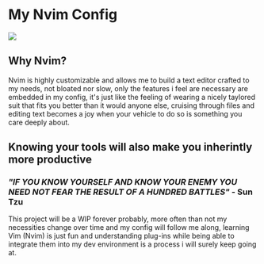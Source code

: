 <h1> My Nvim Config </h1> 
<img src="https://i.imgur.com/B8pi0dD.png" >
<h2>Why Nvim?</h2>
<p> Nvim is highly customizable and allows me to build a text editor crafted to my needs, not bloated nor slow, only the features i feel are necessary are embedded in my config, it's just like the feeling of wearing a nicely taylored suit that fits you better than it would anyone else, cruising through files and editing text becomes a joy when your vehicle to do so is something you care deeply about. </p>


<h2>Knowing your tools will also make you inherintly more productive</h2>
<h3><b><i>"IF YOU KNOW YOURSELF AND KNOW YOUR ENEMY YOU NEED NOT FEAR THE RESULT OF A HUNDRED BATTLES"</i></b> - Sun Tzu </h3>


<p1>This project will be a WIP forever probably, more often than not my necessities change over time and my config will follow me along, learning Vim (Nvim) is just fun and understanding plug-ins while being able to integrate them into my dev environment is a process i will surely keep going at. </p1>
